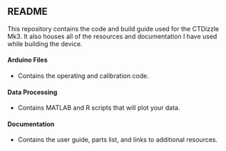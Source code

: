 ## README

This repository contains the code and build guide used for the CTDizzle Mk3.
It also houses all of the resources and documentation I have used while building the device.

#### Arduino Files
- Contains the operating and calibration code.

#### Data Processing
- Contains MATLAB and R scripts that will plot your data.

#### Documentation
- Contains the user guide, parts list, and links to additional resources.
